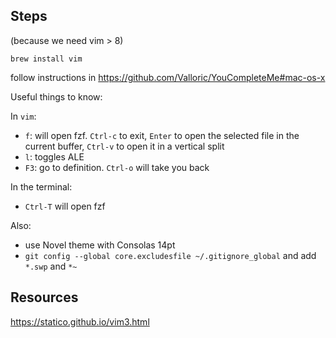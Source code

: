 Steps
-----

(because we need vim > 8)
```
brew install vim
```

follow instructions in 
https://github.com/Valloric/YouCompleteMe#mac-os-x

Useful things to know:

In `vim`:
- `f`: will open fzf. `Ctrl-c` to exit, `Enter` to open the selected file in the
  current buffer, `Ctrl-v` to open it in a vertical split
- `l`: toggles ALE
- `F3`: go to definition. `Ctrl-o` will take you back

In the terminal:
- `Ctrl-T` will open fzf

Also:
- use Novel theme with Consolas 14pt
- `git config --global core.excludesfile ~/.gitignore_global` and add `*.swp`
  and `*~`

Resources
---------

https://statico.github.io/vim3.html
